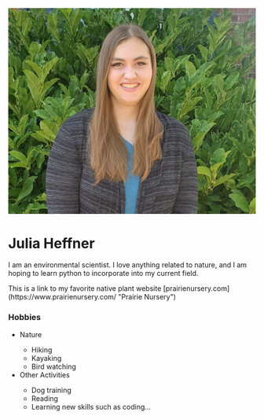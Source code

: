 <img src="Bio_Photo.png">
<h1> Julia Heffner </h1>
    <p> I am an environmental scientist. I love anything related to nature, and I am hoping to learn python to incorporate into my current field. </p>
    This is a link to my favorite native plant website [prairienursery.com](https://www.prairienursery.com/ "Prairie Nursery")
<h3> Hobbies </h3>
    <ul>
        <li> Nature </li>
            <ul>
             <li> Hiking </li>
             <li> Kayaking </li>
             <li> Bird watching </li>
            </ul>
        <li> Other Activities </li>
            <ul>
             <li> Dog training </li>
             <li> Reading </li>
             <li> Learning new skills such as coding... </li>
            </ul>
    </ul>

